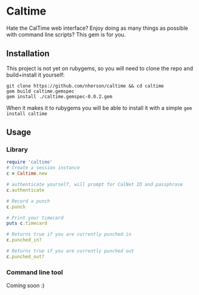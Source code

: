 # Caltime
Hate the CalTime web interface? Enjoy doing as many things as possible with command line scripts? This gem is for you.

## Installation

This project is not yet on rubygems, so you will need to clone the repo and build+install it yourself:
```
git clone https://github.com/nherson/caltime && cd caltime
gem build caltime.gemspec
gem install ./caltime.gemspec-0.0.2.gem
```

When it makes it to rubygems you will be able to install it with a simple `gem install caltime`


## Usage

### Library

```ruby
require 'caltime'
# Create a session instance
c = Caltime.new

# authenticate yourself, will prompt for CalNet ID and passphrase
c.authenticate

# Record a punch
c.punch

# Print your timecard
puts c.timecard

# Returns true if you are currently punched in
c.punched_in?

# Returns true if you are currently punched out
c.punched_out?
```

### Command line tool

Coming soon :)
